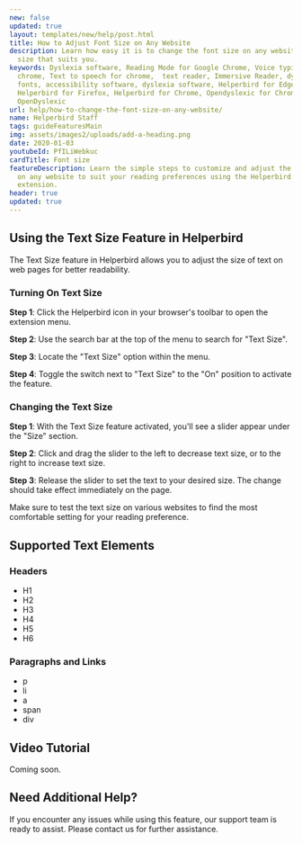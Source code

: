 ```yaml
---
new: false
updated: true
layout: templates/new/help/post.html
title: How to Adjust Font Size on Any Website
description: Learn how easy it is to change the font size on any website to a
  size that suits you.
keywords: Dyslexia software, Reading Mode for Google Chrome, Voice typing for
  chrome, Text to speech for chrome,  text reader, Immersive Reader, dyslexia
  fonts, accessibility software, dyslexia software, Helperbird for Edge,
  Helperbird for Firefox, Helperbird for Chrome, Opendyslexic for Chrome,
  OpenDyslexic
url: help/how-to-change-the-font-size-on-any-website/
name: Helperbird Staff
tags: guideFeaturesMain
img: assets/images2/uploads/add-a-heading.png
date: 2020-01-03
youtubeId: PfILiWebkuc
cardTitle: Font size
featureDescription: Learn the simple steps to customize and adjust the font size
  on any website to suit your reading preferences using the Helperbird
  extension.
header: true
updated: true
---
```



## Using the Text Size Feature in Helperbird

The Text Size feature in Helperbird allows you to adjust the size of text on web pages for better readability.

### Turning On Text Size

**Step 1**: Click the Helperbird icon in your browser's toolbar to open the extension menu.

**Step 2**: Use the search bar at the top of the menu to search for "Text Size".

**Step 3**: Locate the "Text Size" option within the menu.

**Step 4**: Toggle the switch next to "Text Size" to the "On" position to activate the feature.

### Changing the Text Size

**Step 1**: With the Text Size feature activated, you'll see a slider appear under the "Size" section.

**Step 2**: Click and drag the slider to the left to decrease text size, or to the right to increase text size.

**Step 3**: Release the slider to set the text to your desired size. The change should take effect immediately on the page.

Make sure to test the text size on various websites to find the most comfortable setting for your reading preference.


## Supported Text Elements

### Headers

- H1
- H2
- H3
- H4
- H5
- H6

### Paragraphs and Links

- p
- li
- a
- span
- div

## Video Tutorial

Coming soon.

## Need Additional Help?

If you encounter any issues while using this feature, our support team is ready to assist. Please contact us for further assistance.
